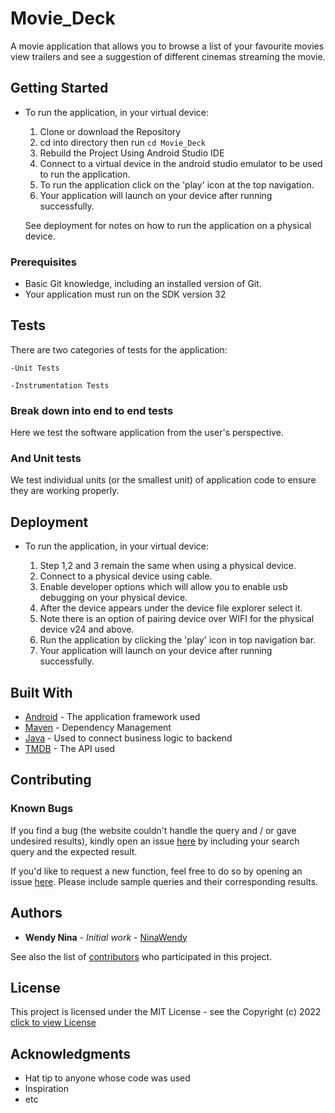 # Movie_Deck

A movie application that allows you to browse a list of your favourite movies view trailers and see a suggestion of different cinemas streaming the movie.

## Getting Started

* To run the application, in your virtual device:

    1. Clone or download the Repository
    2. cd into directory then run `cd Movie_Deck`
    3. Rebuild the Project Using Android Studio IDE
    4. Connect to a virtual device in the android studio emulator to be used to run the application.
    5. To run the application click on the 'play' icon at the top navigation.
    6. Your application will launch on your device after running successfully.
   
    See deployment for notes on how to run the application on a physical device.

### Prerequisites

- Basic Git knowledge, including an installed version of Git.
- Your application must run on the SDK version 32

## Tests

There are two categories of tests for the application:

    -Unit Tests
    
    -Instrumentation Tests

### Break down into end to end tests

Here we test the software application from the user's perspective. 

### And Unit tests

We test individual units (or the smallest unit) of application code to ensure they are working properly.


## Deployment
* To run the application, in your virtual device:

    1. Step 1,2 and 3 remain the same when using a physical device.
    2. Connect to a physical device using cable.
    3. Enable developer options which will allow you to enable usb debugging on your physical device.
    4. After the device appears under the device file explorer select it.
    5. Note there is an option of pairing device over WIFI for the physical device v24 and above.
    6. Run the application by clicking the 'play' icon in top navigation bar.
    7. Your application will launch on your device after running successfully.


## Built With

* [Android](https://source.android.com) - The application framework used
* [Maven](https://maven.apache.org/) - Dependency Management
* [Java](https://www.java.com/en/) - Used to connect business logic to backend
* [TMDB](https://www.themoviedb.org/documentation/api) - The API used

## Contributing

### Known Bugs

If you find a bug (the website couldn't handle the query and / or gave undesired results), kindly open an issue [here](https://github.com/NinaWendy/Movie_Deck/issues/new) by including your search query and the expected result.

If you'd like to request a new function, feel free to do so by opening an issue [here](https://github.com/NinaWendy/Movie_Deck/issues/new). Please include sample queries and their corresponding results. 

## Authors

* **Wendy Nina** - *Initial work* - [NinaWendy](https://github.com/NinaWendy)

See also the list of [contributors](https://github.com/your/project/contributors) who participated in this project.

## License

This project is licensed under the MIT License - see the Copyright (c) 2022 [click to view License](LICENSE)

## Acknowledgments

* Hat tip to anyone whose code was used
* Inspiration
* etc
